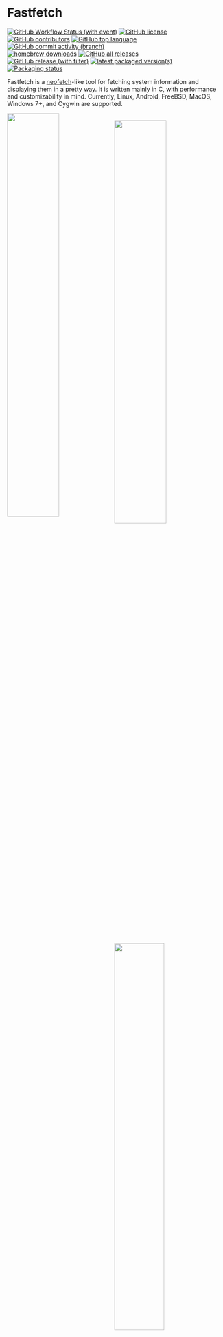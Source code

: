 # Fastfetch

[![GitHub Workflow Status (with event)](https://img.shields.io/github/actions/workflow/status/fastfetch-cli/fastfetch/ci.yml)](https://github.com/fastfetch-cli/fastfetch/actions)
[![GitHub license](https://img.shields.io/github/license/fastfetch-cli/fastfetch)](https://github.com/fastfetch-cli/fastfetch/blob/dev/LICENSE)
[![GitHub contributors](https://img.shields.io/github/contributors/fastfetch-cli/fastfetch)](https://github.com/fastfetch-cli/fastfetch/graphs/contributors)
[![GitHub top language](https://img.shields.io/github/languages/top/fastfetch-cli/fastfetch?logo=c&label=)](https://github.com/fastfetch-cli/fastfetch/blob/dev/CMakeLists.txt#L5)
[![GitHub commit activity (branch)](https://img.shields.io/github/commit-activity/m/fastfetch-cli/fastfetch)](https://github.com/fastfetch-cli/fastfetch/commits)  
[![homebrew downloads](https://img.shields.io/homebrew/installs/dm/fastfetch?logo=homebrew)](https://formulae.brew.sh/formula/fastfetch#default)
[![GitHub all releases](https://img.shields.io/github/downloads/fastfetch-cli/fastfetch/total?logo=github)](https://github.com/fastfetch-cli/fastfetch/releases)  
[![GitHub release (with filter)](https://img.shields.io/github/v/release/fastfetch-cli/fastfetch?logo=github)](https://github.com/fastfetch-cli/fastfetch/releases)
[![latest packaged version(s)](https://repology.org/badge/latest-versions/fastfetch.svg)](https://repology.org/project/fastfetch/versions)
[![Packaging status](https://repology.org/badge/tiny-repos/fastfetch.svg)](https://repology.org/project/fastfetch/versions)

Fastfetch is a [neofetch](https://github.com/dylanaraps/neofetch)-like tool for fetching system information and displaying them in a pretty way. It is written mainly in C, with performance and customizability in mind. Currently, Linux, Android, FreeBSD, MacOS, Windows 7+, and Cygwin are supported.

<img src="screenshots/example1.png" width="49%" align="left" />
<img src="https://upload.wikimedia.org/wikipedia/commons/2/24/Transparent_Square_Tiles_Texture.png" width="49%" height="16px" align="left" />
<img src="screenshots/example4.png" width="49%" align="left" />
<img src="https://upload.wikimedia.org/wikipedia/commons/2/24/Transparent_Square_Tiles_Texture.png" width="49%" height="16px" align="left" />
<img src="screenshots/example2.png" width="48%" align="top" />
<img src="screenshots/example3.png" width="48%" align="top" />
<img src="screenshots/example5.png" height="15%" align="top" />

There are [screenshots on different platforms](https://github.com/fastfetch-cli/fastfetch/wiki)

## Installation

### Linux

* Debian / Ubuntu: Download `fastfetch-<version>-Linux.deb` from [Github release page](https://github.com/fastfetch-cli/fastfetch/releases/latest) and `dpkg -i fastfetch-<version>-Linux.deb`
* Arch Linux: `sudo pacman -S fastfetch`
* Fedora: `sudo dnf install fastfetch`
* Gentoo: `sudo emerge --ask app-misc/fastfetch`
* NixOS: `sudo nix-shell -p fastfetch`
* openSUSE: `sudo zypper install fastfetch`

Replace sudo with doas depending on what you use.

[See also if fastfetch has been packaged for your favorite Linux distro](#Packaging)

### macOS

`brew install fastfetch`

### Windows

`scoop install fastfetch`

You may also download it directly from [GitHub releases page](https://github.com/fastfetch-cli/fastfetch/releases/latest) and extract the archive.

### Cygwin

See [Build from source](#build-from-source).

### FreeBSD

`pkg install fastfetch`

### Android (Termux)

`pkg install fastfetch`

## Build from source

See Wiki: https://github.com/fastfetch-cli/fastfetch/wiki/Building

## Usage

* Run it with default configuration: `fastfetch`
* Run it with [all supported modules](https://github.com/fastfetch-cli/fastfetch/wiki/Support+Status#available-modules) and find what you interest: `fastfetch -c all.jsonc`
* Find all data that fastfetch detects: `fastfetch -s <module> --format json`
* Display help messages: `fastfetch --help`
* Generate config file based on command line arguments: `fastfetch --arg1 --arg2 --gen-config`

## Customization

Fastfetch uses the JSONC (or JSON with comments) for configuration. [See Wiki for detail](https://github.com/fastfetch-cli/fastfetch/wiki/Configuration). There are some premade config files in [`presets`](presets), including the ones used for the screenshots above. You can load them using `-c <filename>`. They may also serve as a good example for format arguments.

Logos can be heavily customized too; see the [logo documentation](https://github.com/fastfetch-cli/fastfetch/wiki/Logo-options) for more information.


## Packaging

### Repositories

[![Packaging status](https://repology.org/badge/vertical-allrepos/fastfetch.svg?header=)](https://repology.org/project/fastfetch/versions)

### Manual

* DEB / RPM package: `cmake --build . --target package`
* Install directly: `cmake --install . --prefix /usr/local`

## FAQ

Q: Why do you need a very performant version of neofetch?
> I like putting neofetch in my ~/.bashrc to have a system overview whenever I use the terminal, but the slow speed annoyed me, so I created this. Also neofetch didn't output everything correctly (e.g Font is displayed as "[Plasma], Noto Sans, 10 [GTK2/3]") and writing my own tool gave me the possibility to fine tune it to run perfectly on at least my configuration.

Q: It does not display [*] correctly for me, what can I do?
> This is most likely because your system is not implemented (yet). At the moment I am focusing more on making the core app better, than adding more configurations. Feel free to open a pull request if you want to add support for your configuration

## Star History

Give it a star to support us!

<a href="https://star-history.com/#fastfetch-cli/fastfetch&Date">
  <picture>
    <source media="(prefers-color-scheme: dark)" srcset="https://api.star-history.com/svg?repos=fastfetch-cli/fastfetch&type=Date&theme=dark" />
    <source media="(prefers-color-scheme: light)" srcset="https://api.star-history.com/svg?repos=fastfetch-cli/fastfetch&type=Date" />
    <img alt="Star History Chart" src="https://api.star-history.com/svg?repos=fastfetch-cli/fastfetch&type=Date" />
  </picture>
</a>
